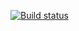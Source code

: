 [![Build status](https://ci.appveyor.com/api/projects/status/6tk49c885hbg4mvs?svg=true)](https://ci.appveyor.com/project/karaciubamikhail/ajs-dz8-1)
